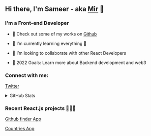 ## Hi there, I'm Sameer - aka [Mir][twitter] 👋

### I'm a Front-end Developer

- 🔭 Check out some of my works on [Github]

- 🌱 I’m currently learning everything 🤣

- 👯 I’m looking to collaborate with other React Developers

- 🥅 2022 Goals: Learn more about Backend development and web3

  

### Connect with me:
[Twitter](twitter)


  
 <details>
  <summary> GitHub Stats</summary>

  <img align="left" alt="Mir Sameer's GitHub Stats" src="https://github-readme-stats.vercel.app/api?username=msi117&show_icons=true&hide_border=false&title_color=ff652f&icon_color=FFE400&bg_color=09131B&text_color=ffffff&border_color=0c1a25" />

</details>

### Recent React.js projects 👨🏻‍💻
[Github finder App](https://github-finder-using-react.vercel.app/)

[Countries App](https://countries-api-peach.vercel.app/)

  

[github]: https://github.com/msi117

[twitter]: https://twitter.com/mirsameer_

[linkedin]: https://linkedin.com/in/mirsameerirfan
